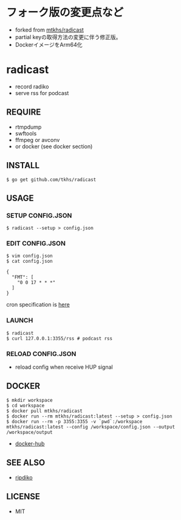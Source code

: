 # フォーク版の変更点など

* forked from [mtkhs/radicast](https://github.com/mtkhs/radicast)
* partial keyの取得方法の変更に伴う修正版。
* DockerイメージをArm64化

# radicast

* record radiko
* serve rss for podcast

## REQUIRE

* rtmpdump
* swftools
* ffmpeg or avconv
* or docker (see docker section)

## INSTALL

```
$ go get github.com/tkhs/radicast
```

## USAGE

### SETUP CONFIG.JSON

```
$ radicast --setup > config.json
```

### EDIT CONFIG.JSON

```
$ vim config.json
$ cat config.json

{
  "FMT": [
    "0 0 17 * * *"
  ]
}
```

cron specification is [here](https://godoc.org/github.com/robfig/cron#hdr-CRON_Expression_Format)

### LAUNCH

```
$ radicast
$ curl 127.0.0.1:3355/rss # podcast rss
```

### RELOAD CONFIG.JSON

* reload config when receive HUP signal

## DOCKER

```
$ mkdir workspace
$ cd workspace
$ docker pull mtkhs/radicast
$ docker run --rm mtkhs/radicast:latest --setup > config.json
$ docker run --rm -p 3355:3355 -v `pwd`:/workspace mtkhs/radicast:latest --config /workspace/config.json --output /workspace/output
```

* [docker-hub](https://hub.docker.com/r/mtkhs/radicast/)

## SEE ALSO

* [ripdiko](https://github.com/miyagawa/ripdiko)

## LICENSE

* MIT
